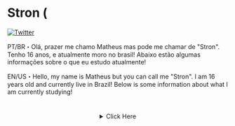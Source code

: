 # Stron (

[![Twitter](https://img.shields.io/twitter/url?label=Twitter&style=social&url=https%3A%2F%2Ftwitter.com%2Fblxcklxcas)](https://twitter.com/str0nn)



PT/BR・Olá, prazer me chamo Matheus mas pode me chamar de "Stron".
Tenho 16 anos, e atualmente moro no brasil!
Abaixo estão algumas informações sobre o que eu estudo atualmente!

EN/US・Hello, my name is Matheus but you can call me "Stron".
I am 16 years old and currently live in Brazil!
Below is some information about what I am currently studying!
# 

 <details style='text-align: center;' align='center'>
  <summary> Click Here </summary>


# Linguagens que eu estudo atualmente
<img align="center" alt="python" width="36px" src="https://img.icons8.com/color/48/000000/python.png" />
<img align="center" alt="html" width="36px" src="https://img.icons8.com/color/48/000000/html-5.png"/>
